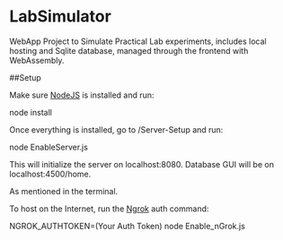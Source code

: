 # LabSimulator

WebApp Project to Simulate Practical Lab experiments, includes local hosting and Sqlite database, managed through the frontend with WebAssembly.

##Setup

Make sure [NodeJS](https://nodejs.org/en/download) is installed and run:

node install

Once everything is installed, go to /Server-Setup and run:

node EnableServer.js

This will initialize the server on localhost:8080.
Database GUI will be on localhost:4500/home.

As mentioned in the terminal.

To host on the Internet, run the [Ngrok](https://dashboard.ngrok.com/get-started/setup/nodejs) auth command:

NGROK_AUTHTOKEN=(Your Auth Token) node Enable_nGrok.js

